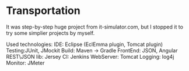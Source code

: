 # Transportation
It was step-by-step huge project from it-simulator.com, but I stopped it to try some simplier projects by myself.

Used technologies: 
IDE: Eclipse (EclEmma plugin, Tomcat plugin)
Testing:JUnit, JMockit
Build: Maven -> Gradle
FrontEnd: JSON, Angular
REST\JSON lib: Jersey
CI: Jenkins
WebServer: Tomcat
Logging: log4j
Monitor: JMeter
